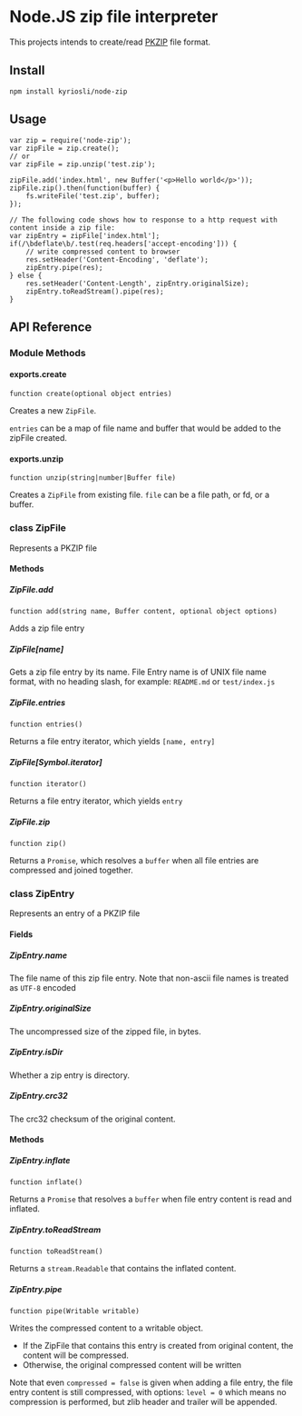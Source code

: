 # Node.JS zip file interpreter

This projects intends to create/read [PKZIP](http://en.wikipedia.org/wiki/PKZIP) file format.

## Install

    npm install kyriosli/node-zip

## Usage

    var zip = require('node-zip');
    var zipFile = zip.create();
    // or
    var zipFile = zip.unzip('test.zip');

    zipFile.add('index.html', new Buffer('<p>Hello world</p>'));
    zipFile.zip().then(function(buffer) {
        fs.writeFile('test.zip', buffer);
    });

    // The following code shows how to response to a http request with content inside a zip file:
    var zipEntry = zipFile['index.html'];
    if(/\bdeflate\b/.test(req.headers['accept-encoding'])) {
        // write compressed content to browser
        res.setHeader('Content-Encoding', 'deflate');
        zipEntry.pipe(res);
    } else {
        res.setHeader('Content-Length', zipEntry.originalSize);
        zipEntry.toReadStream().pipe(res);
    }

## API Reference

### Module Methods

#### exports.create

    function create(optional object entries)

Creates a new `ZipFile`.

`entries` can be a map of file name and buffer that would be added to the zipFile created.

#### exports.unzip

    function unzip(string|number|Buffer file)

Creates a `ZipFile` from existing file. `file` can be a file path, or fd, or a buffer.

### class ZipFile

Represents a PKZIP file

#### Methods

##### ZipFile.add

    function add(string name, Buffer content, optional object options)

Adds a zip file entry

##### ZipFile\[name\]

Gets a zip file entry by its name. File Entry name is of UNIX file name format, with no heading slash, for example:
`README.md` or `test/index.js`

##### ZipFile.entries

    function entries()

Returns a file entry iterator, which yields `[name, entry]`

##### ZipFile\[Symbol.iterator\]

    function iterator()

Returns a file entry iterator, which yields `entry`

##### ZipFile.zip

    function zip()

Returns a `Promise`, which resolves a `buffer` when all file entries are compressed and joined together.

### class ZipEntry

Represents an entry of a PKZIP file

#### Fields

##### ZipEntry.name

The file name of this zip file entry. Note that non-ascii file names is treated as `UTF-8` encoded

##### ZipEntry.originalSize

The uncompressed size of the zipped file, in bytes.

##### ZipEntry.isDir

Whether a zip entry is directory.

##### ZipEntry.crc32

The crc32 checksum of the original content.

#### Methods

##### ZipEntry.inflate

    function inflate()

Returns a `Promise` that resolves a `buffer` when file entry content is read and inflated.

##### ZipEntry.toReadStream

    function toReadStream()

Returns a `stream.Readable` that contains the inflated content.

##### ZipEntry.pipe

    function pipe(Writable writable)

Writes the compressed content to a writable object.

  - If the ZipFile that contains this entry is created from original content, the content will be compressed.
  - Otherwise, the original compressed content will be written

Note that even `compressed = false` is given when adding a file entry, the file entry content is still compressed, with
options: `level = 0` which means no compression is performed, but zlib header and trailer will be appended.

